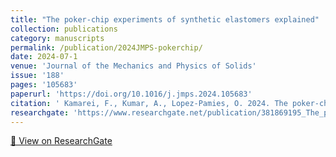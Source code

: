 ```yaml
---
title: "The poker-chip experiments of synthetic elastomers explained"
collection: publications
category: manuscripts
permalink: /publication/2024JMPS-pokerchip/
date: 2024-07-1
venue: 'Journal of the Mechanics and Physics of Solids'
issue: '188'
pages: '105683'
paperurl: 'https://doi.org/10.1016/j.jmps.2024.105683'
citation: ' Kamarei, F., Kumar, A., Lopez-Pamies, O. 2024. The poker-chip experiments of synthetic elastomers explained. Journal of the Mechanics and Physics of Solids 188, 105683.'
researchgate: 'https://www.researchgate.net/publication/381869195_The_poker-chip_experiments_of_synthetic_elastomers_explained'
---
```

[🔗 View on ResearchGate](https://www.researchgate.net/publication/381869195_The_poker-chip_experiments_of_synthetic_elastomers_explained)
